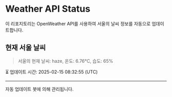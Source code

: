 
# Weather API Status

이 리포지토리는 OpenWeather API를 사용하여 서울의 날씨 정보를 자동으로 업데이트합니다.

## 현재 서울 날씨
> 서울의 현재 날씨: haze, 온도: 6.76°C, 습도: 65%

⏳ 업데이트 시간: 2025-02-15 08:32:55 (UTC)

---
자동 업데이트 봇에 의해 관리됩니다.
